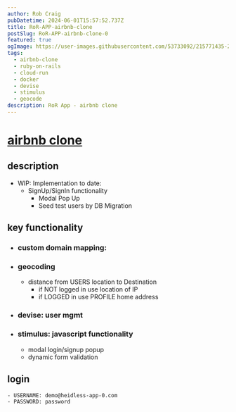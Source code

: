 ```yaml
---
author: Rob Craig
pubDatetime: 2024-06-01T15:57:52.737Z
title: RoR-APP-airbnb-clone
postSlug: RoR-APP-airbnb-clone-0
featured: true
ogImage: https://user-images.githubusercontent.com/53733092/215771435-25408246-2309-4f8b-a781-1f3d93bdf0ec.png
tags:
  - airbnb-clone
  - ruby-on-rails
  - cloud-run
  - docker
  - devise
  - stimulus
  - geocode
description: RoR App - airbnb clone
---
```


# [airbnb clone](https://airbnb-app-1-svc-590618864324.europe-west1.run.app/)

## description
- WIP: Implementation to date:
  - SignUp/SignIn functionality
    - Modal Pop Up
    - Seed test users by DB Migration

## key functionality
- ### custom domain mapping:
- ### geocoding
  - distance from USERS location to Destination
    - if NOT logged in use location of IP
    - if LOGGED in use PROFILE home address
- ### devise: user mgmt
- ### stimulus: javascript functionality
  - modal login/signup popup
  - dynamic form validation

## login
    - USERNAME: demo@heidless-app-0.com
    - PASSWORD: password
